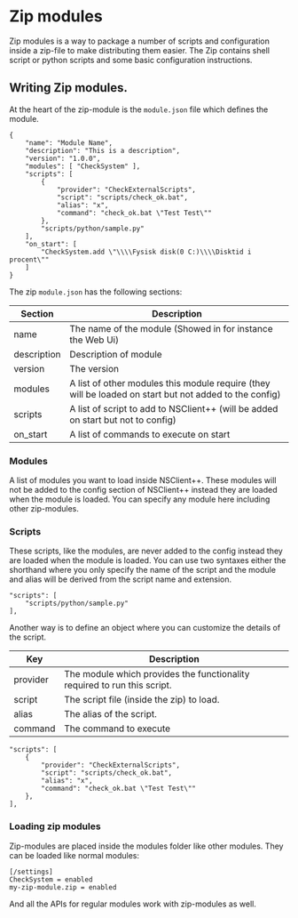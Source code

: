 # Zip modules

Zip modules is a way to package a number of scripts and configuration inside a zip-file to make distributing them easier.
The Zip contains shell script or python scripts and some basic configuration instructions.

## Writing Zip modules.

At the heart of the zip-module is the `module.json` file which defines the module.

```
{
	"name": "Module Name",
	"description": "This is a description",
	"version": "1.0.0",
	"modules": [ "CheckSystem" ],
	"scripts": [
		{
			"provider": "CheckExternalScripts",
			"script": "scripts/check_ok.bat",
			"alias": "x",
			"command": "check_ok.bat \"Test Test\""
		},
		"scripts/python/sample.py"
	],
	"on_start": [
		"CheckSystem.add \"\\\\Fysisk disk(0 C:)\\\\Disktid i procent\""
	]
}
```

The zip `module.json` has the following sections:

Section     | Description
------------|-------------------------------------------------------------------------------------------------------
name        | The name of the module (Showed in for instance the Web Ui)
description | Description of module
version     | The version
modules     | A list of other modules this module require (they will be loaded on start but not added to the config)
scripts     | A list of script to add to NSClient++ (will be added on start but not to config)
on_start    | A list of commands to execute on start

### Modules

A list of modules you want to load inside NSClient++.
These modules will not be added to the config section of NSClient++ instead they are loaded when the module is loaded.
You can specify any module here including other zip-modules.

### Scripts

These scripts, like the modules, are never added to the config instead they are loaded when the module is loaded.
You can use two syntaxes either the shorthand where you only specify the name of the script and the module and alias will be derived from the script name and extension.

```
"scripts": [
	"scripts/python/sample.py"
],
```

Another way is to define an object where you can customize the details of the script.

Key      | Description
---------|------------------------------------------------------------------------
provider | The module which provides the functionality required to run this script.
script   | The script file (inside the zip) to load.
alias    | The alias of the script.
command  | The command to execute

```
"scripts": [
	{
		"provider": "CheckExternalScripts",
		"script": "scripts/check_ok.bat",
		"alias": "x",
		"command": "check_ok.bat \"Test Test\""
	},
],
```

### Loading zip modules

Zip-modules are placed inside the modules folder like other modules.
They can be loaded like normal modules:

```
[/settings]
CheckSystem = enabled
my-zip-module.zip = enabled
```

And all the APIs for regular modules work with zip-modules as well.

